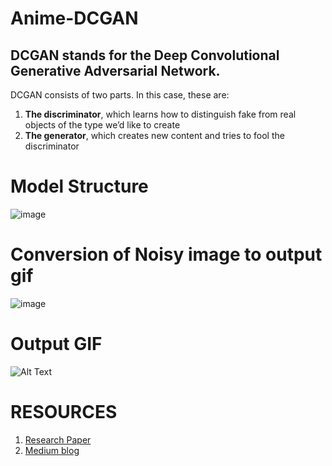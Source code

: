 # Anime-DCGAN

## DCGAN stands for the Deep Convolutional Generative Adversarial Network. 

DCGAN consists of two parts. In this case, these are:
1. **The discriminator**, which learns how to distinguish fake from real objects of the type we’d like to create
2. **The generator**, which creates new content and tries to fool the discriminator


# Model Structure
![image](https://sigmoidal.io/wp-content/uploads/2017/09/generator_and_discriminator1.png)

# Conversion of Noisy image to output gif
![image](https://i.redd.it/yqqfdun5hxa11.jpg)

# Output GIF
![Alt Text](https://github.com/nikhilrana015/Anime-DCGAN/blob/master/gan_generator.gif)


# RESOURCES
1. [Research Paper](https://arxiv.org/pdf/1511.06434.pdf)
2. [Medium blog](https://towardsdatascience.com/generate-anime-style-face-using-dcgan-and-explore-its-latent-feature-representation-ae0e905f3974)
